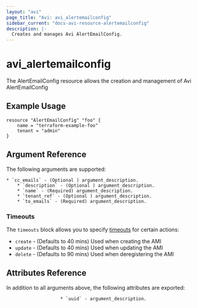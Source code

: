 ```yaml
---
layout: "avi"
page_title: "Avi: avi_alertemailconfig"
sidebar_current: "docs-avi-resource-alertemailconfig"
description: |-
  Creates and manages Avi AlertEmailConfig.
---
```


# avi_alertemailconfig

The AlertEmailConfig resource allows the creation and management of Avi AlertEmailConfig

## Example Usage

```hcl
resource "AlertEmailConfig" "foo" {
    name = "terraform-example-foo"
    tenant = "admin"
}
```

## Argument Reference

The following arguments are supported:

    * `cc_emails` - (Optional ) argument_description.
        * `description` - (Optional ) argument_description.
        * `name` - (Required) argument_description.
        * `tenant_ref` - (Optional ) argument_description.
        * `to_emails` - (Required) argument_description.

### Timeouts

The `timeouts` block allows you to specify [timeouts](https://www.terraform.io/docs/configuration/resources.html#timeouts) for certain actions:

* `create` - (Defaults to 40 mins) Used when creating the AMI
* `update` - (Defaults to 40 mins) Used when updating the AMI
* `delete` - (Defaults to 90 mins) Used when deregistering the AMI

## Attributes Reference

In addition to all arguments above, the following attributes are exported:

                        * `uuid` - argument_description.
